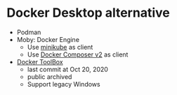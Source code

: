 # Docker Desktop alternative
- Podman
- Moby: Docker Engine
  - Use [minikube](https://minikube.sigs.k8s.io/docs/tutorials/docker_desktop_replacement/) as client
  - Use [Docker Composer v2](https://docs.docker.com/compose/gettingstarted/) as client
- [Docker ToolBox](https://github.com/docker-archive/toolbox/tree/master)
  - last commit at Oct 20, 2020
  - public archived
  - Support legacy Windows

